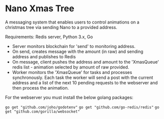 # Nano Xmas Tree

A messaging system that enables users to control animations on a christmas tree via sending Nano to a provided address.

Requirements: Redis server, Python 3.x, Go

- Server monitors blockchain for 'send' to monitoring address.
- On send, creates message with the amount (in raw) and sending address and publishes to Redis
- On message, client pushes the address and amount to the 'XmasQueue' redis list - animation selected by amount of raw provided.
- Worker monitors the 'XmasQueue' for tasks and processes synchronously.  Each task the worker will send a post with the current address and a list of the next 10 pending requests to the webserver and then process the animation.

For the webserver you must install the below golang packages:

`go get "github.com/joho/godotenv"`
`go get "github.com/go-redis/redis"`
`go get "github.com/gorilla/websocket"`